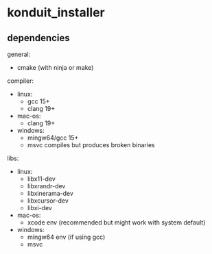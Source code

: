 # konduit_installer

## dependencies

general:

- cmake (with ninja or make)

compiler:

- linux:
    - gcc 15+
    - clang 19+
- mac-os:
    - clang 19+
- windows:
    - mingw64/gcc 15+
    - msvc compiles but produces broken binaries

libs:

- linux:
    - libx11-dev
    - libxrandr-dev
    - libxinerama-dev
    - libxcursor-dev
    - libxi-dev
- mac-os:
    - xcode env (recommended but might work with system default)
- windows:
    - mingw64 env (if using gcc)
    - msvc